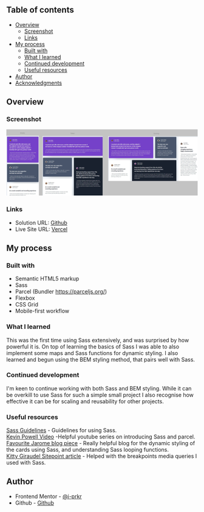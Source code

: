 ## Table of contents

- [Overview](#overview)
  - [Screenshot](#screenshot)
  - [Links](#links)
- [My process](#my-process)
  - [Built with](#built-with)
  - [What I learned](#what-i-learned)
  - [Continued development](#continued-development)
  - [Useful resources](#useful-resources)
- [Author](#author)
- [Acknowledgments](#acknowledgments)

## Overview

### Screenshot

![Screenshot](./images/Screenshot.jpg)

### Links

- Solution URL: [Github](https://github.com/i-prkr/testimonials-grid)
- Live Site URL: [Vercel](https://testimonials-grid-bay.vercel.app/)

## My process

### Built with

- Semantic HTML5 markup
- Sass
- Parcel (Bundler https://parceljs.org/)
- Flexbox
- CSS Grid
- Mobile-first workflow

### What I learned

This was the first time using Sass extensively, and was surprised by how powerful it is. On top of learning the basics of Sass I was able to also implement some maps and Sass functions for dynamic styling. I also learned and begun using the BEM styling method, that pairs well with Sass.

### Continued development

I'm keen to continue working with both Sass and BEM styling. While it can be overkill to use Sass for such a simple small project I also recognise how effective it can be for scaling and reusability for other projects.

### Useful resources

[Sass Guidelines](https://sass-guidelin.es/#the-7-1-pattern) - Guidelines for using Sass.  
[Kevin Powell Video](https://www.youtube.com/watch?v=wYWf2m_yzBQ&list=PL4-IK0AVhVjMYRhK9vRPatSlb-9r0aKgh) -Helpful youtube series on introducing Sass and parcel.  
[Favourite Jarome blog piece](https://blog.favouritejome.dev/lets-build-a-multi-coloured-card-component-using-sass) - Really helpful blog for the dynamic styling of the cards using Sass, and understanding Sass looping functions.  
[Kitty Giraudel Sitepoint article](https://www.sitepoint.com/managing-responsive-breakpoints-sass/) - Helped with the breakpoints media queries I used with Sass.

## Author

- Frontend Mentor - [@i-prkr](https://www.frontendmentor.io/profile/i-prkr)
- Github - [Github](https://github.com/i-prkr)
